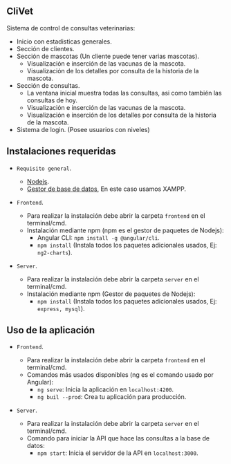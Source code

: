 ## CliVet

Sistema de control de consultas veterinarias:

- Inicio con estadisticas generales.
- Sección de clientes.
- Sección de mascotas (Un cliente puede tener varias mascotas).
    - Visualización e inserción de las vacunas de la mascota.
    - Visualización de los detalles por consulta de la historia de la mascota.
- Sección de consultas.
    - La ventana inicial muestra todas las consultas, asi como también las consultas de hoy.
    - Visualización e inserción de las vacunas de la mascota.
    - Visualización e inserción de los detalles por consulta de la historia de la mascota.
- Sistema de login. (Posee usuarios con niveles)

## Instalaciones requeridas

- `Requisito general`.
    - [Nodejs](https://nodejs.org/es/).
    - [Gestor de base de datos](https://www.apachefriends.org/es/index.html), En este caso usamos XAMPP.

- `Frontend`.
    - Para realizar la instalación debe abrir la carpeta `frontend` en el terminal/cmd.
    - Instalación mediante npm (npm es el gestor de paquetes de Nodejs): 
        - Angular CLI: `npm install -g @angular/cli`.
        - `npm install` (Instala todos los paquetes adicionales usados, Ej: `ng2-charts`). 

- `Server`.
    - Para realizar la instalación debe abrir la carpeta `server` en el terminal/cmd.
    - Instalación mediante npm (Gestor de paquetes de Nodejs): 
        - `npm install` (Instala todos los paquetes adicionales usados, Ej: `express, mysql`). 

## Uso de la aplicación

- `Frontend`.
    - Para realizar la instalación debe abrir la carpeta `frontend` en el terminal/cmd.
    - Comandos más usados disponibles (ng es el comando usado por Angular):
        - `ng serve`: Inicia la aplicación en `localhost:4200`.
        - `ng buil --prod`: Crea tu aplicación para producción. 

- `Server`.
    - Para realizar la instalación debe abrir la carpeta `server` en el terminal/cmd.
    - Comando para iniciar la API que hace las consultas a la base de datos:
        - `npm start`: Inicia el servidor de la API en `localhost:3000`.
